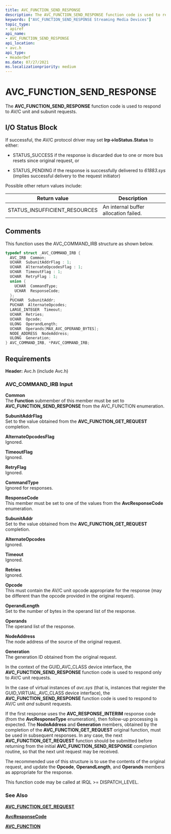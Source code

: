 ```yaml
---
title: AVC_FUNCTION_SEND_RESPONSE
description: The AVC_FUNCTION_SEND_RESPONSE function code is used to respond to AV/C unit and subunit requests.
keywords: ["AVC_FUNCTION_SEND_RESPONSE Streaming Media Devices"]
topic_type:
- apiref
api_name:
- AVC_FUNCTION_SEND_RESPONSE
api_location:
- avc.h
api_type:
- HeaderDef
ms.date: 07/27/2021
ms.localizationpriority: medium
---
```


# AVC_FUNCTION_SEND_RESPONSE

The **AVC_FUNCTION_SEND_RESPONSE** function code is used to respond to AV/C unit and subunit requests.

## I/O Status Block

If successful, the AV/C protocol driver may set **Irp->IoStatus.Status** to either:

- STATUS_SUCCESS if the response is discarded due to one or more bus resets since original request, or

- STATUS_PENDING if the response is successfully delivered to *61883.sys* (implies successful delivery to the request initiator)

Possible other return values include:

| Return value | Description |
|--|--|
| STATUS_INSUFFICIENT_RESOURCES | An internal buffer allocation failed. |

## Comments

This function uses the AVC_COMMAND_IRB structure as shown below.

```cpp
typedef struct _AVC_COMMAND_IRB {
  AVC_IRB  Common;
  UCHAR  SubunitAddrFlag : 1;
  UCHAR  AlternateOpcodesFlag : 1;
  UCHAR  TimeoutFlag : 1;
  UCHAR  RetryFlag : 1;
  union {
    UCHAR  CommandType;
    UCHAR  ResponseCode;
  };
  PUCHAR  SubunitAddr;
  PUCHAR  AlternateOpcodes;
  LARGE_INTEGER  Timeout;
  UCHAR  Retries;
  UCHAR  Opcode;
  ULONG  OperandLength;
  UCHAR  Operands[MAX_AVC_OPERAND_BYTES];
  NODE_ADDRESS  NodeAddress;
  ULONG  Generation;
} AVC_COMMAND_IRB, *PAVC_COMMAND_IRB;
```

## Requirements

**Header:** Avc.h (include Avc.h)

### AVC_COMMAND_IRB Input

**Common**  
The **Function** submember of this member must be set to **AVC_FUNCTION_SEND_RESPONSE** from the AVC_FUNCTION enumeration.

**SubunitAddrFlag**  
Set to the value obtained from the **AVC_FUNCTION_GET_REQUEST** completion.

**AlternateOpcodesFlag**  
Ignored.

**TimeoutFlag**  
Ignored.

**RetryFlag**  
Ignored.

**CommandType**  
Ignored for responses.

**ResponseCode**  
This member must be set to one of the values from the **AvcResponseCode** enumeration.

 **SubunitAddr**  
Set to the value obtained from the **AVC_FUNCTION_GET_REQUEST** completion.

**AlternateOpcodes**  
Ignored.

**Timeout**  
Ignored.

**Retries**  
Ignored.

**Opcode**  
This must contain the AV/C unit opcode appropriate for the response (may be different than the opcode provided in the original request).

**OperandLength**  
Set to the number of bytes in the operand list of the response.

**Operands**  
The operand list of the response.

**NodeAddress**  
The node address of the source of the original request.

**Generation**  
The generation ID obtained from the original request.

In the context of the GUID_AVC_CLASS device interface, the **AVC_FUNCTION_SEND_RESPONSE** function code is used to respond only to AV/C unit requests.

In the case of virtual instances of *avc.sys* (that is, instances that register the GUID_VIRTUAL_AVC_CLASS device interface), the **AVC_FUNCTION_SEND_RESPONSE** function code is used to respond to AV/C unit *and* subunit requests.

If the first response uses the **AVC_RESPONSE_INTERIM** response code (from the **AvcResponseType** enumeration), then follow-up processing is expected. The **NodeAddress** and **Generation** members, obtained by the completion of the **AVC_FUNCTION_GET_REQUEST** original function, must be used in subsequent responses. In any case, the next **AVC_FUNCTION_GET_REQUEST** function should be submitted before returning from the initial **AVC_FUNCTION_SEND_RESPONSE** completion routine, so that the next unit request may be received.

The recommended use of this structure is to use the contents of the original request, and update the **Opcode**, **OperandLength**, and **Operands** members as appropriate for the response.

This function code may be called at IRQL >= DISPATCH_LEVEL.

### See Also

[**AVC_FUNCTION_GET_REQUEST**](avc-function-get-request.md)

[**AvcResponseCode**](/windows-hardware/drivers/ddi/avc/ne-avc-_tagavcresponsecode)

[**AVC_FUNCTION**](/windows-hardware/drivers/ddi/avc/ne-avc-_tagavc_function)
